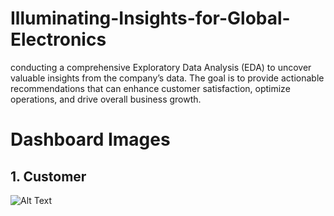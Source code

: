 # Illuminating-Insights-for-Global-Electronics
conducting a comprehensive Exploratory Data Analysis (EDA) to uncover valuable insights from the company’s data. The goal is to provide actionable recommendations that can enhance customer satisfaction, optimize operations, and drive overall business growth.

# Dashboard Images
## 1. Customer
  ![Alt Text]([https://raw.githubusercontent.com/your-username/your-repo-name/branch-name/path/to/image.png](https://github.com/Bubllo/Illuminating-Insights-for-Global-Electronics/blob/main/Dashboard%20Design/1.png))



